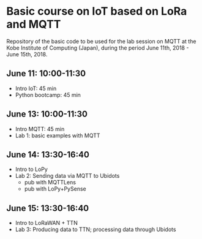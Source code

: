 # Basic course on IoT based on LoRa and MQTT

Repository of the basic code to be used for the lab session on MQTT at the Kobe Institute of Computing (Japan), during the period June 11th, 2018 - June 15th, 2018.


## June 11: 10:00-11:30
- Intro IoT: 45 min
- Python bootcamp: 45 min

## June 13: 10:00-11:30
- Intro MQTT: 45 min 
- Lab 1: basic examples with MQTT

## June 14: 13:30-16:40
- Intro to LoPy
- Lab 2: Sending data via MQTT to Ubidots
  - pub with MQTTLens
  - pub with LoPy+PySense

## June 15: 13:30-16:40
- Intro to LoRaWAN + TTN
- Lab 3: Producing data to TTN; processing data through Ubidots
